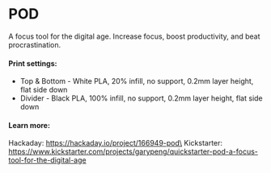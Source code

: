 # POD
A focus tool for the digital age. Increase focus, boost productivity, and beat procrastination.

#### Print settings:
- Top & Bottom - White PLA, 20% infill, no support, 0.2mm layer height, flat side down
- Divider - Black PLA, 100% infill, no support, 0.2mm layer height, flat side down

#### Learn more:
Hackaday: https://hackaday.io/project/166949-pod\
Kickstarter: https://www.kickstarter.com/projects/garypeng/quickstarter-pod-a-focus-tool-for-the-digital-age
